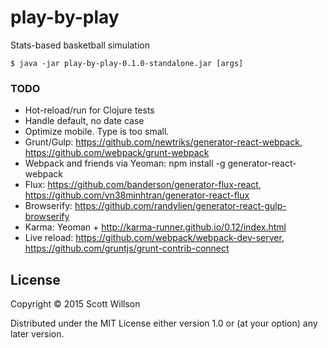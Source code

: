 # play-by-play

Stats-based basketball simulation

    $ java -jar play-by-play-0.1.0-standalone.jar [args]

### TODO
  * Hot-reload/run for Clojure tests
  * Handle default, no date case
  * Optimize mobile. Type is too small.
  * Grunt/Gulp: https://github.com/newtriks/generator-react-webpack, https://github.com/webpack/grunt-webpack
  * Webpack and friends via Yeoman: npm install -g generator-react-webpack
  * Flux: https://github.com/banderson/generator-flux-react, https://github.com/vn38minhtran/generator-react-flux
  * Browserify: https://github.com/randylien/generator-react-gulp-browserify
  * Karma: Yeoman + http://karma-runner.github.io/0.12/index.html
  * Live reload: https://github.com/webpack/webpack-dev-server, https://github.com/gruntjs/grunt-contrib-connect

## License

Copyright © 2015 Scott Willson

Distributed under the MIT License either version 1.0 or (at
your option) any later version.
